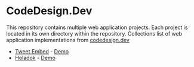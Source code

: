 # CodeDesign.Dev
This repository contains multiple web application projects. Each project is located in its own directory within the repository.
Collections list of web application implementations from [codedesign.dev](https://codedesign.dev)
- [Tweet Embed](/tweet-embed/) - [Demo](https://tweet-embed.khafidprayoga.my.id/)
- [Holadok](/holadok/) - [Demo](https://holadok.khafidprayoga.my.id/)


